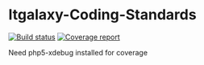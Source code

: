 # Itgalaxy-Coding-Standards

[![Build status](https://gitlab.itgalaxy.company/itgalaxy/Itgalaxy-Coding-Standards/badges/master/build.svg)](https://gitlab.itgalaxy.company/itgalaxy/Itgalaxy-Coding-Standards/commits/master) 
[![Coverage report](https://gitlab.itgalaxy.company/itgalaxy/Itgalaxy-Coding-Standards/badges/master/coverage.svg)](https://gitlab.itgalaxy.company/itgalaxy/Itgalaxy-Coding-Standards/commits/master)

Need php5-xdebug installed for coverage
